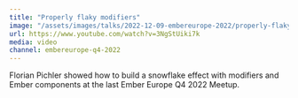 ```yaml
---
title: "Properly flaky modifiers"
image: "/assets/images/talks/2022-12-09-embereurope-2022/properly-flaky-modifiers.jpg"
url: https://www.youtube.com/watch?v=3NgStUiki7k
media: video
channel: embereurope-q4-2022
---
```


Florian Pichler showed how to build a snowflake effect with modifiers and Ember components at the last Ember Europe Q4 2022 Meetup.
